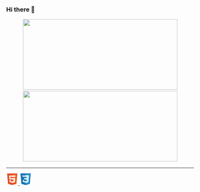 ### Hi there 👋

<div align="center">
  <a href="https://github.com/luancerqueira1">
  <img height="190em" width="415px" src="https://github-readme-stats.vercel.app/api?username=luancerqueira1&show_icons=true&theme=react&include_all_commits=true&count_private=true"/>
  <img height="190em" width="415px" src="https://github-readme-stats.vercel.app/api/top-langs/?username=luancerqueira1&layout=compact&langs_count=7&theme=react"/>
</div>
 <hr>
<code><img height="32" src="https://raw.githubusercontent.com/devicons/devicon/master/icons/html5/html5-original.svg"></code>
 <code><img height="32"src="https://raw.githubusercontent.com/devicons/devicon/master/icons/css3/css3-original.svg"></code.


  
 
 
